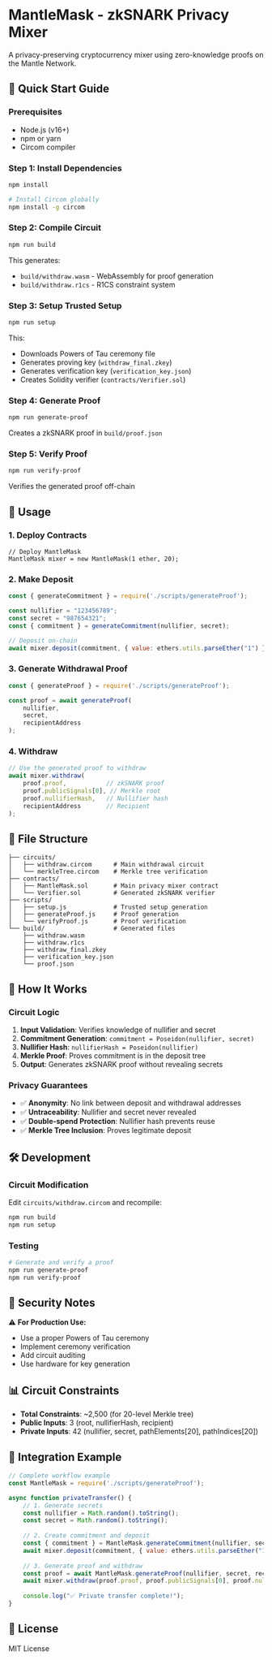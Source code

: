 # MantleMask - zkSNARK Privacy Mixer

A privacy-preserving cryptocurrency mixer using zero-knowledge proofs on the Mantle Network.

## 🚀 Quick Start Guide

### Prerequisites
- Node.js (v16+)
- npm or yarn
- Circom compiler

### Step 1: Install Dependencies
```bash
npm install

# Install Circom globally
npm install -g circom
```

### Step 2: Compile Circuit
```bash
npm run build
```
This generates:
- `build/withdraw.wasm` - WebAssembly for proof generation
- `build/withdraw.r1cs` - R1CS constraint system

### Step 3: Setup Trusted Setup
```bash
npm run setup
```
This:
- Downloads Powers of Tau ceremony file
- Generates proving key (`withdraw_final.zkey`)
- Generates verification key (`verification_key.json`)
- Creates Solidity verifier (`contracts/Verifier.sol`)

### Step 4: Generate Proof
```bash
npm run generate-proof
```
Creates a zkSNARK proof in `build/proof.json`

### Step 5: Verify Proof
```bash
npm run verify-proof
```
Verifies the generated proof off-chain

## 🔧 Usage

### 1. Deploy Contracts
```solidity
// Deploy MantleMask
MantleMask mixer = new MantleMask(1 ether, 20);
```

### 2. Make Deposit
```javascript
const { generateCommitment } = require('./scripts/generateProof');

const nullifier = "123456789";
const secret = "987654321";
const { commitment } = generateCommitment(nullifier, secret);

// Deposit on-chain
await mixer.deposit(commitment, { value: ethers.utils.parseEther("1") });
```

### 3. Generate Withdrawal Proof
```javascript
const { generateProof } = require('./scripts/generateProof');

const proof = await generateProof(
    nullifier,
    secret,
    recipientAddress
);
```

### 4. Withdraw
```javascript
// Use the generated proof to withdraw
await mixer.withdraw(
    proof.proof,           // zkSNARK proof
    proof.publicSignals[0], // Merkle root  
    proof.nullifierHash,   // Nullifier hash
    recipientAddress       // Recipient
);
```

## 📁 File Structure

```
├── circuits/
│   ├── withdraw.circom      # Main withdrawal circuit
│   └── merkleTree.circom    # Merkle tree verification
├── contracts/
│   ├── MantleMask.sol       # Main privacy mixer contract
│   └── Verifier.sol         # Generated zkSNARK verifier
├── scripts/
│   ├── setup.js             # Trusted setup generation
│   ├── generateProof.js     # Proof generation
│   └── verifyProof.js       # Proof verification
└── build/                   # Generated files
    ├── withdraw.wasm
    ├── withdraw.r1cs
    ├── withdraw_final.zkey
    ├── verification_key.json
    └── proof.json
```

## 🔐 How It Works

### Circuit Logic
1. **Input Validation**: Verifies knowledge of nullifier and secret
2. **Commitment Generation**: `commitment = Poseidon(nullifier, secret)`
3. **Nullifier Hash**: `nullifierHash = Poseidon(nullifier)`
4. **Merkle Proof**: Proves commitment is in the deposit tree
5. **Output**: Generates zkSNARK proof without revealing secrets

### Privacy Guarantees
- ✅ **Anonymity**: No link between deposit and withdrawal addresses
- ✅ **Untraceability**: Nullifier and secret never revealed
- ✅ **Double-spend Protection**: Nullifier hash prevents reuse
- ✅ **Merkle Tree Inclusion**: Proves legitimate deposit

## 🛠️ Development

### Circuit Modification
Edit `circuits/withdraw.circom` and recompile:
```bash
npm run build
npm run setup
```

### Testing
```bash
# Generate and verify a proof
npm run generate-proof
npm run verify-proof
```

## 🚨 Security Notes

⚠️ **For Production Use:**
- Use a proper Powers of Tau ceremony
- Implement ceremony verification
- Add circuit auditing
- Use hardware for key generation

## 📊 Circuit Constraints

- **Total Constraints**: ~2,500 (for 20-level Merkle tree)
- **Public Inputs**: 3 (root, nullifierHash, recipient)
- **Private Inputs**: 42 (nullifier, secret, pathElements[20], pathIndices[20])

## 🎯 Integration Example

```javascript
// Complete workflow example
const MantleMask = require('./scripts/generateProof');

async function privateTransfer() {
    // 1. Generate secrets
    const nullifier = Math.random().toString();
    const secret = Math.random().toString();
    
    // 2. Create commitment and deposit
    const { commitment } = MantleMask.generateCommitment(nullifier, secret);
    await mixer.deposit(commitment, { value: ethers.utils.parseEther("1") });
    
    // 3. Generate proof and withdraw
    const proof = await MantleMask.generateProof(nullifier, secret, recipient);
    await mixer.withdraw(proof.proof, proof.publicSignals[0], proof.nullifierHash, recipient);
    
    console.log("✅ Private transfer complete!");
}
```

## 📄 License
MIT License
